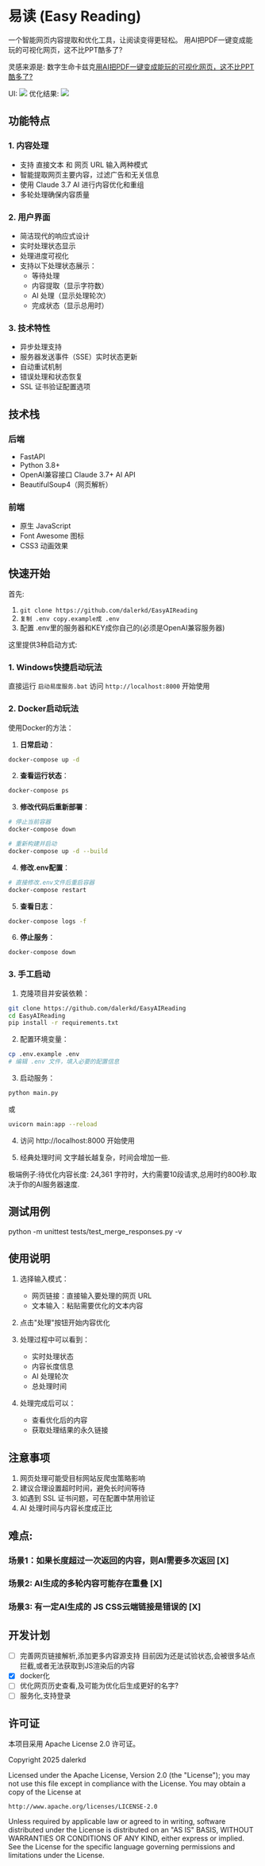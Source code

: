 # 易读 (Easy Reading)

一个智能网页内容提取和优化工具，让阅读变得更轻松。
用AI把PDF一键变成能玩的可视化网页，这不比PPT酷多了?

灵感来源是:
数字生命卡兹克[用AI把PDF一键变成能玩的可视化网页，这不比PPT酷多了?](https://mp.weixin.qq.com/s/JVxbbkR587_Mxpu02k29Kw)


UI:
![](effect-01.png)
优化结果:
![](effect-02.png)

## 功能特点

### 1. 内容处理
- 支持 直接文本 和 网页 URL 输入两种模式
- 智能提取网页主要内容，过滤广告和无关信息
- 使用 Claude 3.7 AI 进行内容优化和重组
- 多轮处理确保内容质量

### 2. 用户界面
- 简洁现代的响应式设计
- 实时处理状态显示
- 处理进度可视化
- 支持以下处理状态展示：
  - 等待处理
  - 内容提取（显示字符数）
  - AI 处理（显示处理轮次）
  - 完成状态（显示总用时）

### 3. 技术特性
- 异步处理支持
- 服务器发送事件（SSE）实时状态更新
- 自动重试机制
- 错误处理和状态恢复
- SSL 证书验证配置选项

## 技术栈

### 后端
- FastAPI
- Python 3.8+
- OpenAI兼容接口 Claude 3.7+ AI API
- BeautifulSoup4（网页解析）

### 前端
- 原生 JavaScript
- Font Awesome 图标
- CSS3 动画效果

## 快速开始


首先:
1. `git clone https://github.com/dalerkd/EasyAIReading`
2. `复制 .env copy.example成 .env`
3. 配置 .env里的服务器和KEY成你自己的(必须是OpenAI兼容服务器)

这里提供3种启动方式:

### 1. Windows快捷启动玩法
直接运行
`启动易度服务.bat`
访问 `http://localhost:8000` 开始使用

### 2. Docker启动玩法
使用Docker的方法：

1. **日常启动**：
```bash
docker-compose up -d
```

2. **查看运行状态**：
```bash
docker-compose ps
```

3. **修改代码后重新部署**：
```bash
# 停止当前容器
docker-compose down

# 重新构建并启动
docker-compose up -d --build
```

4. **修改.env配置**：
```bash
# 直接修改.env文件后重启容器
docker-compose restart
```

5. **查看日志**：
```bash
docker-compose logs -f
```

6. **停止服务**：
```bash
docker-compose down
```

### 3. 手工启动
1. 克隆项目并安装依赖：
```bash
git clone https://github.com/dalerkd/EasyAIReading
cd EasyAIReading
pip install -r requirements.txt
```

2. 配置环境变量：
```bash
cp .env.example .env
# 编辑 .env 文件，填入必要的配置信息
```

3. 启动服务：
```bash
python main.py
```
或
```bash
uvicorn main:app --reload
```


4. 访问 http://localhost:8000 开始使用

5. 经典处理时间
文字越长越复杂，时间会增加一些.

极端例子:待优化内容长度: 24,361 字符时，大约需要10段请求,总用时约800秒.取决于你的AI服务器速度.


## 测试用例
python -m unittest tests/test_merge_responses.py -v

## 使用说明

1. 选择输入模式：
   - 网页链接：直接输入要处理的网页 URL
   - 文本输入：粘贴需要优化的文本内容

2. 点击"处理"按钮开始内容优化

3. 处理过程中可以看到：
   - 实时处理状态
   - 内容长度信息
   - AI 处理轮次
   - 总处理时间

4. 处理完成后可以：
   - 查看优化后的内容
   - 获取处理结果的永久链接

## 注意事项

1. 网页处理可能受目标网站反爬虫策略影响
2. 建议合理设置超时时间，避免长时间等待
3. 如遇到 SSL 证书问题，可在配置中禁用验证
4. AI 处理时间与内容长度成正比




## 难点:
### 场景1：如果长度超过一次返回的内容，则AI需要多次返回  [X]
### 场景2: AI生成的多轮内容可能存在重叠   [X]
### 场景3: 有一定AI生成的 JS CSS云端链接是错误的   [X]


## 开发计划
- [ ] 完善网页链接解析,添加更多内容源支持
目前因为还是试验状态,会被很多站点拦截,或者无法获取到JS渲染后的内容
- [X] docker化
- [ ] 优化网页历史查看,及可能为优化后生成更好的名字?
- [ ] 服务化,支持登录

## 许可证

本项目采用 Apache License 2.0 许可证。

Copyright 2025 dalerkd

Licensed under the Apache License, Version 2.0 (the "License");
you may not use this file except in compliance with the License.
You may obtain a copy of the License at

    http://www.apache.org/licenses/LICENSE-2.0

Unless required by applicable law or agreed to in writing, software
distributed under the License is distributed on an "AS IS" BASIS,
WITHOUT WARRANTIES OR CONDITIONS OF ANY KIND, either express or implied.
See the License for the specific language governing permissions and
limitations under the License. 
